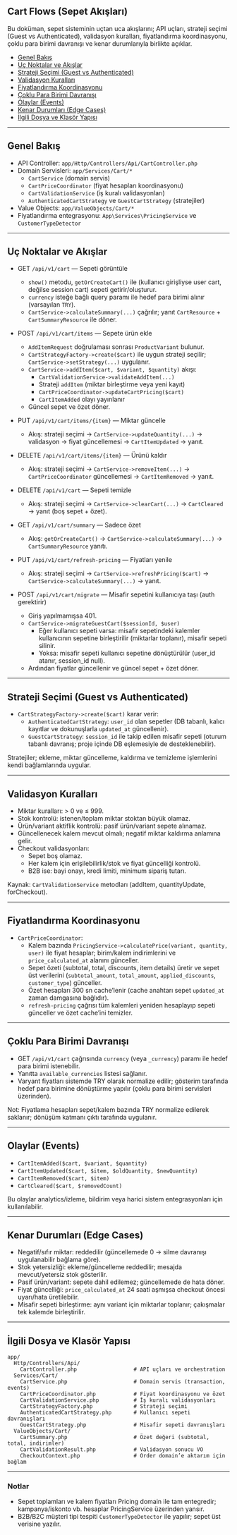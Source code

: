 ## Cart Flows (Sepet Akışları)

Bu doküman, sepet sisteminin uçtan uca akışlarını; API uçları, strateji seçimi (Guest vs Authenticated), validasyon kuralları, fiyatlandırma koordinasyonu, çoklu para birimi davranışı ve kenar durumlarıyla birlikte açıklar.

- [Genel Bakış](#genel-bakış)
- [Uç Noktalar ve Akışlar](#uç-noktalar-ve-akışlar)
- [Strateji Seçimi (Guest vs Authenticated)](#strateji-seçimi-guest-vs-authenticated)
- [Validasyon Kuralları](#validasyon-kuralları)
- [Fiyatlandırma Koordinasyonu](#fiyatlandırma-koordinasyonu)
- [Çoklu Para Birimi Davranışı](#çoklu-para-birimi-davranışı)
- [Olaylar (Events)](#olaylar-events)
- [Kenar Durumları (Edge Cases)](#kenar-durumları-edge-cases)
- [İlgili Dosya ve Klasör Yapısı](#ilgili-dosya-ve-klasör-yapısı)

---

## Genel Bakış

- API Controller: `app/Http/Controllers/Api/CartController.php`
- Domain Servisleri: `app/Services/Cart/*`
  - `CartService` (domain servis)
  - `CartPriceCoordinator` (fiyat hesapları koordinasyonu)
  - `CartValidationService` (iş kuralı validasyonları)
  - `AuthenticatedCartStrategy` ve `GuestCartStrategy` (stratejiler)
- Value Objects: `app/ValueObjects/Cart/*`
- Fiyatlandırma entegrasyonu: `App\Services\PricingService` ve `CustomerTypeDetector`

---

## Uç Noktalar ve Akışlar

- GET `/api/v1/cart` — Sepeti görüntüle
  - `show()` metodu, `getOrCreateCart()` ile (kullanıcı girişliyse user cart, değilse session cart) sepeti getirir/oluşturur.
  - `currency` isteğe bağlı query paramı ile hedef para birimi alınır (varsayılan `TRY`).
  - `CartService->calculateSummary(...)` çağrılır; yanıt `CartResource` + `CartSummaryResource` ile döner.

- POST `/api/v1/cart/items` — Sepete ürün ekle
  - `AddItemRequest` doğrulaması sonrası `ProductVariant` bulunur.
  - `CartStrategyFactory->create($cart)` ile uygun strateji seçilir; `CartService->setStrategy(...)` uygulanır.
  - `CartService->addItem($cart, $variant, $quantity)` akışı:
    - `CartValidationService->validateAddItem(...)`
    - Strateji `addItem` (miktar birleştirme veya yeni kayıt)
    - `CartPriceCoordinator->updateCartPricing($cart)`
    - `CartItemAdded` olayı yayınlanır
  - Güncel sepet ve özet döner.

- PUT `/api/v1/cart/items/{item}` — Miktar güncelle
  - Akış: strateji seçimi → `CartService->updateQuantity(...)` → validasyon → fiyat güncellemesi → `CartItemUpdated` → yanıt.

- DELETE `/api/v1/cart/items/{item}` — Ürünü kaldır
  - Akış: strateji seçimi → `CartService->removeItem(...)` → `CartPriceCoordinator` güncellemesi → `CartItemRemoved` → yanıt.

- DELETE `/api/v1/cart` — Sepeti temizle
  - Akış: strateji seçimi → `CartService->clearCart(...)` → `CartCleared` → yanıt (boş sepet + özet).

- GET `/api/v1/cart/summary` — Sadece özet
  - Akış: `getOrCreateCart()` → `CartService->calculateSummary(...)` → `CartSummaryResource` yanıtı.

- PUT `/api/v1/cart/refresh-pricing` — Fiyatları yenile
  - Akış: strateji seçimi → `CartService->refreshPricing($cart)` → `CartService->calculateSummary(...)` → yanıt.

- POST `/api/v1/cart/migrate` — Misafir sepetini kullanıcıya taşı (auth gerektirir)
  - Giriş yapılmamışsa 401.
  - `CartService->migrateGuestCart($sessionId, $user)`
    - Eğer kullanıcı sepeti varsa: misafir sepetindeki kalemler kullanıcının sepetine birleştirilir (miktarlar toplanır), misafir sepeti silinir.
    - Yoksa: misafir sepeti kullanıcı sepetine dönüştürülür (user_id atanır, session_id null).
  - Ardından fiyatlar güncellenir ve güncel sepet + özet döner.

---

## Strateji Seçimi (Guest vs Authenticated)

- `CartStrategyFactory->create($cart)` karar verir:
  - `AuthenticatedCartStrategy`: `user_id` olan sepetler (DB tabanlı, kalıcı kayıtlar ve dokunuşlarla `updated_at` güncellenir).
  - `GuestCartStrategy`: `session_id` ile takip edilen misafir sepeti (oturum tabanlı davranış; proje içinde DB eşlemesiyle de desteklenebilir).

Stratejiler; ekleme, miktar güncelleme, kaldırma ve temizleme işlemlerini kendi bağlamlarında uygular.

---

## Validasyon Kuralları

- Miktar kuralları: > 0 ve ≤ 999.
- Stok kontrolü: istenen/toplam miktar stoktan büyük olamaz.
- Ürün/variant aktiflik kontrolü: pasif ürün/variant sepete alınamaz.
- Güncellenecek kalem mevcut olmalı; negatif miktar kaldırma anlamına gelir.
- Checkout validasyonları:
  - Sepet boş olamaz.
  - Her kalem için erişilebilirlik/stok ve fiyat güncelliği kontrolü.
  - B2B ise: bayi onayı, kredi limiti, minimum sipariş tutarı.

Kaynak: `CartValidationService` metodları (addItem, quantityUpdate, forCheckout).

---

## Fiyatlandırma Koordinasyonu

- `CartPriceCoordinator`:
  - Kalem bazında `PricingService->calculatePrice(variant, quantity, user)` ile fiyat hesaplar; birim/kalem indirimlerini ve `price_calculated_at` alanını günceller.
  - Sepet özeti (subtotal, total, discounts, item details) üretir ve sepet üst verilerini (`subtotal_amount`, `total_amount`, `applied_discounts`, `customer_type`) günceller.
  - Özet hesapları 300 sn cache’lenir (cache anahtarı sepet `updated_at` zaman damgasına bağlıdır).
  - `refresh-pricing` çağrısı tüm kalemleri yeniden hesaplayıp sepeti günceller ve özet cache’ini temizler.

---

## Çoklu Para Birimi Davranışı

- GET `/api/v1/cart` çağrısında `currency` (veya `_currency`) paramı ile hedef para birimi istenebilir.
- Yanıtta `available_currencies` listesi sağlanır.
- Varyant fiyatları sistemde TRY olarak normalize edilir; gösterim tarafında hedef para birimine dönüştürme yapılır (çoklu para birimi servisleri üzerinden).

Not: Fiyatlama hesapları sepet/kalem bazında TRY normalize edilerek saklanır; dönüşüm katmanı çıktı tarafında uygulanır.

---

## Olaylar (Events)

- `CartItemAdded($cart, $variant, $quantity)`
- `CartItemUpdated($cart, $item, $oldQuantity, $newQuantity)`
- `CartItemRemoved($cart, $item)`
- `CartCleared($cart, $removedCount)`

Bu olaylar analytics/izleme, bildirim veya harici sistem entegrasyonları için kullanılabilir.

---

## Kenar Durumları (Edge Cases)

- Negatif/sıfır miktar: reddedilir (güncellemede 0 → silme davranışı uygulanabilir bağlama göre).
- Stok yetersizliği: ekleme/güncelleme reddedilir; mesajda mevcut/yetersiz stok gösterilir.
- Pasif ürün/variant: sepete dahil edilemez; güncellemede de hata döner.
- Fiyat güncelliği: `price_calculated_at` 24 saati aşmışsa checkout öncesi uyarı/hata üretilebilir.
- Misafir sepeti birleştirme: aynı variant için miktarlar toplanır; çakışmalar tek kalemde birleştirilir.

---

## İlgili Dosya ve Klasör Yapısı

```text
app/
  Http/Controllers/Api/
    CartController.php                  # API uçları ve orchestration
  Services/Cart/
    CartService.php                     # Domain servis (transaction, events)
    CartPriceCoordinator.php            # Fiyat koordinasyonu ve özet
    CartValidationService.php           # İş kuralı validasyonları
    CartStrategyFactory.php             # Strateji seçimi
    AuthenticatedCartStrategy.php       # Kullanıcı sepeti davranışları
    GuestCartStrategy.php               # Misafir sepeti davranışları
  ValueObjects/Cart/
    CartSummary.php                     # Özet değeri (subtotal, total, indirimler)
    CartValidationResult.php            # Validasyon sonucu VO
    CheckoutContext.php                 # Order domain’e aktarım için bağlam
```

---

### Notlar

- Sepet toplamları ve kalem fiyatları Pricing domain ile tam entegredir; kampanya/iskonto vb. hesaplar PricingService üzerinden yansır.
- B2B/B2C müşteri tipi tespiti `CustomerTypeDetector` ile yapılır; sepet üst verisine yazılır.


